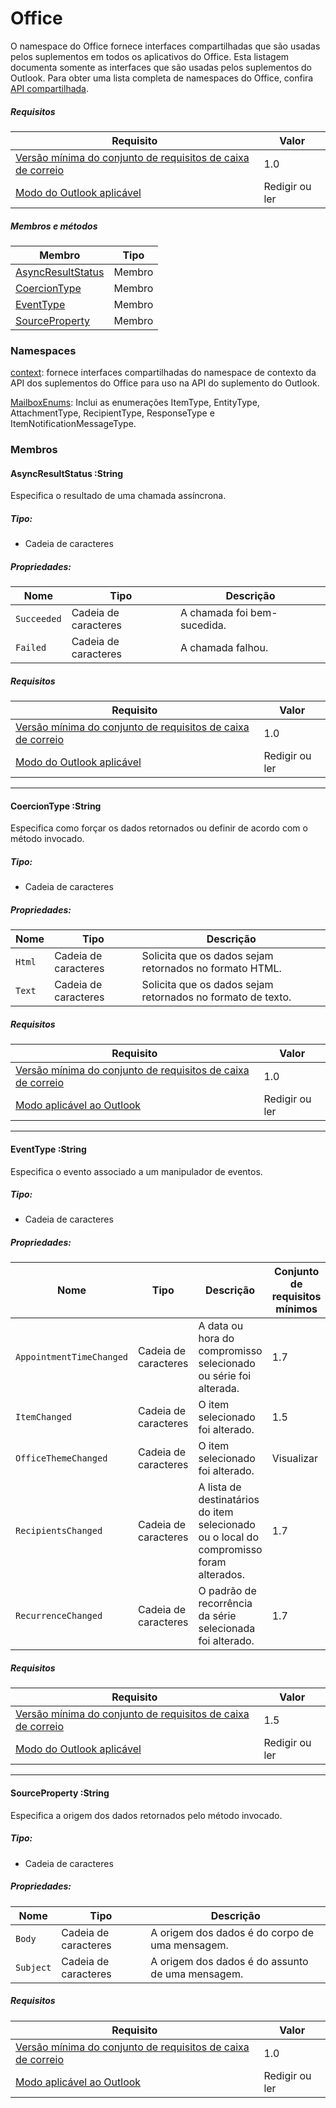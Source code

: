  

# <a name="office"></a>Office

O namespace do Office fornece interfaces compartilhadas que são usadas pelos suplementos em todos os aplicativos do Office. Esta listagem documenta somente as interfaces que são usadas pelos suplementos do Outlook. Para obter uma lista completa de namespaces do Office, confira [API compartilhada](/javascript/api/office).

##### <a name="requirements"></a>Requisitos

|Requisito| Valor|
|---|---|
|[Versão mínima do conjunto de requisitos de caixa de correio](/javascript/office/requirement-sets/outlook-api-requirement-sets)| 1.0|
|[Modo do Outlook aplicável](https://docs.microsoft.com/outlook/add-ins/#extension-points)| Redigir ou ler|

##### <a name="members-and-methods"></a>Membros e métodos

| Membro | Tipo |
|--------|------|
| [AsyncResultStatus](#asyncresultstatus-string) | Membro |
| [CoercionType](#coerciontype-string) | Membro |
| [EventType](#eventtype-string) | Membro |
| [SourceProperty](#sourceproperty-string) | Membro |

### <a name="namespaces"></a>Namespaces

[context](office.context.md): fornece interfaces compartilhadas do namespace de contexto da API dos suplementos do Office para uso na API do suplemento do Outlook.

[MailboxEnums](/javascript/api/outlook/office.mailboxenums.attachmenttype): Inclui as enumerações ItemType, EntityType, AttachmentType, RecipientType, ResponseType e ItemNotificationMessageType.

### <a name="members"></a>Membros

####  <a name="asyncresultstatus-string"></a>AsyncResultStatus :String

Especifica o resultado de uma chamada assíncrona.

##### <a name="type"></a>Tipo:

*   Cadeia de caracteres

##### <a name="properties"></a>Propriedades:

|Nome| Tipo| Descrição|
|---|---|---|
|`Succeeded`| Cadeia de caracteres|A chamada foi bem-sucedida.|
|`Failed`| Cadeia de caracteres|A chamada falhou.|

##### <a name="requirements"></a>Requisitos

|Requisito| Valor|
|---|---|
|[Versão mínima do conjunto de requisitos de caixa de correio](/javascript/office/requirement-sets/outlook-api-requirement-sets)| 1.0|
|[Modo do Outlook aplicável](https://docs.microsoft.com/outlook/add-ins/#extension-points)| Redigir ou ler|

---

####  <a name="coerciontype-string"></a>CoercionType :String

Especifica como forçar os dados retornados ou definir de acordo com o método invocado.

##### <a name="type"></a>Tipo:

*   Cadeia de caracteres

##### <a name="properties"></a>Propriedades:

|Nome| Tipo| Descrição|
|---|---|---|
|`Html`| Cadeia de caracteres|Solicita que os dados sejam retornados no formato HTML.|
|`Text`| Cadeia de caracteres|Solicita que os dados sejam retornados no formato de texto.|

##### <a name="requirements"></a>Requisitos

|Requisito| Valor|
|---|---|
|[Versão mínima do conjunto de requisitos de caixa de correio](/javascript/office/requirement-sets/outlook-api-requirement-sets)| 1.0|
|[Modo aplicável ao Outlook](https://docs.microsoft.com/outlook/add-ins/#extension-points)| Redigir ou ler|

---

####  <a name="eventtype-string"></a>EventType :String

Especifica o evento associado a um manipulador de eventos.

##### <a name="type"></a>Tipo:

*   Cadeia de caracteres

##### <a name="properties"></a>Propriedades:

| Nome | Tipo | Descrição | Conjunto de requisitos mínimos |
|---|---|---|---|
|`AppointmentTimeChanged`| Cadeia de caracteres | A data ou hora do compromisso selecionado ou série foi alterada. | 1.7 |
|`ItemChanged`| Cadeia de caracteres | O item selecionado foi alterado. | 1.5 |
|`OfficeThemeChanged`| Cadeia de caracteres | O item selecionado foi alterado. | Visualizar |
|`RecipientsChanged`| Cadeia de caracteres | A lista de destinatários do item selecionado ou o local do compromisso foram alterados. | 1.7 |
|`RecurrenceChanged`| Cadeia de caracteres | O padrão de recorrência da série selecionada foi alterado. | 1.7 |

##### <a name="requirements"></a>Requisitos

|Requisito| Valor|
|---|---|
|[Versão mínima do conjunto de requisitos de caixa de correio](/javascript/office/requirement-sets/outlook-api-requirement-sets)| 1.5 |
|[Modo do Outlook aplicável](https://docs.microsoft.com/outlook/add-ins/#extension-points)| Redigir ou ler |

---

####  <a name="sourceproperty-string"></a>SourceProperty :String

Especifica a origem dos dados retornados pelo método invocado.

##### <a name="type"></a>Tipo:

*   Cadeia de caracteres

##### <a name="properties"></a>Propriedades:

|Nome| Tipo| Descrição|
|---|---|---|
|`Body`| Cadeia de caracteres|A origem dos dados é do corpo de uma mensagem.|
|`Subject`| Cadeia de caracteres|A origem dos dados é do assunto de uma mensagem.|

##### <a name="requirements"></a>Requisitos

|Requisito| Valor|
|---|---|
|[Versão mínima do conjunto de requisitos de caixa de correio](/javascript/office/requirement-sets/outlook-api-requirement-sets)| 1.0|
|[Modo aplicável ao Outlook](https://docs.microsoft.com/outlook/add-ins/#extension-points)| Redigir ou ler|
